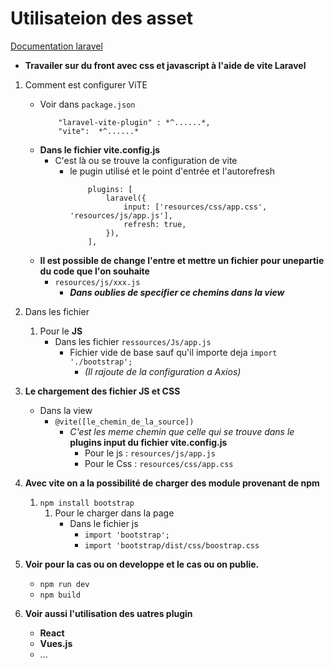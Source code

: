 # Utilisateion des asset 

[Documentation laravel](https://laravel.com/docs/10.x/vite)

- **Travailer sur du front avec css et javascript à l'aide de vite Laravel**
1. Comment est configurer ViTE
    - Voir dans `package.json`
        ``` 
            "laravel-vite-plugin" : *^......*,
            "vite":  *^......*
        ```
    - **Dans le fichier vite.config.js**
        -  C'est là ou se trouve la configuration de vite 
            - le pugin utilisé et le point d'entrée et l'autorefresh
                ```
                    plugins: [
                        laravel({
                            input: ['resources/css/app.css', 'resources/js/app.js'],
                            refresh: true,
                        }),
                    ],
                ```
    - **Il est possible de change l'entre et mettre un fichier pour unepartie du code que l'on souhaite**
        - `resources/js/xxx.js`
            - ***Dans oublies de specifier ce chemins dans la view***
2. Dans les fichier 
    1. Pour le **JS**
        - Dans les fichier `ressources/Js/app.js`
            - Fichier vide de base sauf qu'il importe deja `import './bootstrap';`
                - *(Il rajoute de la configuration a Axios)*
        


3. **Le chargement des fichier JS et CSS** 
    - Dans la view 
        - `@vite([le_chemin_de_la_source])`
            - *C'est les meme chemin que celle qui se trouve dans le* **plugins input du fichier vite.config.js** 
                - Pour le js : `resources/js/app.js`
                - Pour le Css : `resources/css/app.css`
4. **Avec vite on a la possibilité de charger des module provenant de npm**
    1. `npm install bootstrap`
        1. Pour le charger dans la page 
            - Dans le fichier js
                - `import 'bootstrap';`
                - `import 'bootstrap/dist/css/boostrap.css` 

5. **Voir pour la cas ou on developpe et le cas ou on publie.**
    - `npm run dev`
    - `npm build`
6. **Voir aussi l'utilisation des uatres plugin**
    - **React**
    - **Vues.js**
    - ... 